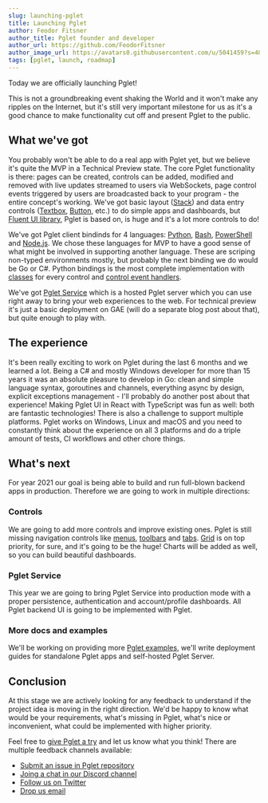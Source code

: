 ```yaml
---
slug: launching-pglet
title: Launching Pglet
author: Feodor Fitsner
author_title: Pglet founder and developer
author_url: https://github.com/FeodorFitsner
author_image_url: https://avatars0.githubusercontent.com/u/5041459?s=400&v=4
tags: [pglet, launch, roadmap]
---
```


Today we are officially launching Pglet!

This is not a groundbreaking event shaking the World and it won't make any ripples on the Internet, but it's still very important milestone for us as it's a good chance to make functionality cut off and present Pglet to the public.

## What we've got

You probably won't be able to do a real app with Pglet yet, but we believe it's quite the MVP in a Technical Preview state. The core Pglet functionality is there: pages can be created, controls can be added, modified and removed with live updates streamed to users via WebSockets, page control events triggered by users are broadcasted back to your program - the entire concept's working. We've got basic layout ([Stack](/docs/reference/controls/stack)) and data entry controls ([Textbox](/docs/reference/controls/textbox), [Button](/docs/reference/controls/button), etc.) to do simple apps and dashboards, but [Fluent UI library](https://developer.microsoft.com/en-us/fluentui#/controls/web), Pglet is based on, is huge and it's a lot more controls to do!

We've got Pglet client bindinds for 4 languages: [Python](/docs/tutorials/python), [Bash](/docs/tutorials/bash), [PowerShell](/docs/tutorials/powershell) and [Node.js](/docs/tutorials/node). We chose these languages for MVP to have a good sense of what might be involved in supporting another language. These are scriping non-typed environments mostly, but probably the next binding we do would be Go or C#. Python bindings is the most complete implementation with [classes](/docs/tutorials/python#control-classes) for every control and [control event handlers](/docs/tutorials/python#event-handlers).

We've got [Pglet Service](/docs/pglet-service) which is a hosted Pglet server which you can use right away to bring your web experiences to the web. For technical preview it's just a basic deployment on GAE (will do a separate blog post about that), but quite enough to play with.

## The experience

It's been really exciting to work on Pglet during the last 6 months and we learned a lot. Being a C# and mostly Windows developer for more than 15 years it was an absolute pleasure to develop in Go: clean and simple language syntax, goroutines and channels, everything async by design, explicit exceptions management - I'll probably do another post about that experience! Making Pglet UI in React with TypeScript was fun as well: both are fantastic technologies! There is also a challenge to support multiple platforms. Pglet works on Windows, Linux and macOS and you need to constantly think about the experience on all 3 platforms and do a triple amount of tests, CI workflows and other chore things.

## What's next

For year 2021 our goal is being able to build and run full-blown backend apps in production. Therefore we are going to work in multiple directions:

### Controls

We are going to add more controls and improve existing ones. Pglet is still missing navigation controls like [menus](https://developer.microsoft.com/en-us/fluentui#/controls/web/nav), [toolbars](https://developer.microsoft.com/en-us/fluentui#/controls/web/commandbar) and [tabs](https://developer.microsoft.com/en-us/fluentui#/controls/web/pivot). [Grid](https://developer.microsoft.com/en-us/fluentui#/controls/web/detailslist) is on top priority, for sure, and it's going to be the huge! Charts will be added as well, so you can build beautiful dashboards.

### Pglet Service

This year we are going to bring Pglet Service into production mode with a proper persistence, authentication and account/profile dashboards. All Pglet backend UI is going to be implemented with Pglet.

### More docs and examples

We'll be working on providing more [Pglet examples](https://github.com/pglet/examples), we'll write deployment guides for standalone Pglet apps and self-hosted Pglet Server.

## Conclusion

At this stage we are actively looking for any feedback to understand if the project idea is moving in the right direction. We'd be happy to know what would be your requirements, what's missing in Pglet, what's nice or inconvenient, what could be implemented with higher priority.

Feel free to [give Pglet a try](/docs/) and let us know what you think! There are multiple feedback channels available:

* [Submit an issue in Pglet repository](https://github.com/pglet/pglet/issues)
* [Joing a chat in our Discord channel](https://discord.gg/rWjf7xx)
* [Follow us on Twitter](https://twitter.com/pgletio)
* [Drop us email](mailto:hello@pglet.io)